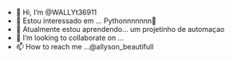 - 👋 Hi, I’m @WALLYt36911
- 👀 Estou interessado em ... Pythonnnnnnn🤍
- 🌱 Atualmente estou aprendendo... um projetinho de automaçao
- 💞️ I’m looking to collaborate on ...
- 📫 How to reach me ...@allyson_beautifull

<!---
WALLYt36911/WALLYt36911 is a ✨ special ✨ repository because its `README.md` (this file) appears on your GitHub profile.
You can click the Preview link to take a look at your changes.
--->

